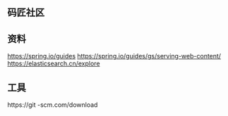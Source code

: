 ## 码匠社区

## 资料
https://spring.io/guides
https://spring.io/guides/gs/serving-web-content/
https://elasticsearch.cn/explore


## 工具
https://git -scm.com/download